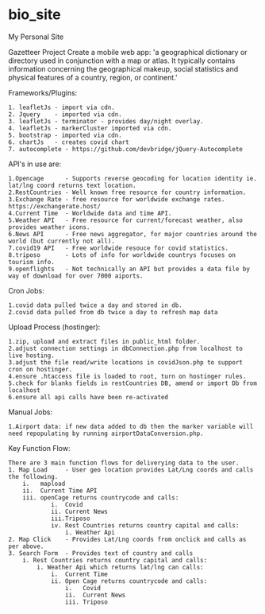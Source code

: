 # bio_site
 My Personal Site

 Gazetteer Project
 Create a mobile web app: 'a geographical dictionary or directory used in conjunction with a map or atlas. It typically contains information concerning the geographical makeup, social statistics and physical features of a country, region, or continent.'

Frameworks/Plugins:

    1. leafletJs - import via cdn.
    2. Jquery    - imported via cdn.
    3. leafletJs - terminator - provides day/night overlay.
    4. leafletJs - markerCluster imported via cdn.
    5. bootstrap - imported via cdn.
    6. chartJs   - creates covid chart
    7. autocomplete - https://github.com/devbridge/jQuery-Autocomplete

API's in use are:

    1.Opencage      - Supports reverse geocoding for location identity ie. lat/lng coord returns text location.
    2.RestCountries - Well known free resource for country information.
    3.Exchange Rate - free resource for worldwide exchange rates. https://exchangerate.host/
    4.Current Time  - Worldwide data and time API.
    5.Weather API   - Free resource for current/forecast weather, also provides weather icons.
    6.News API      - Free news aggregator, for major countries around the world (but currently not all).
    7.covid19 API   - Free worldwide resouce for covid statistics.
    8.triposo       - Lots of info for worldwide countrys focuses on tourism info.
    9.openflights   - Not technically an API but provides a data file by way of download for over 7000 aiports.

Cron Jobs:

    1.covid data pulled twice a day and stored in db.
    2.covid data pulled from db twice a day to refresh map data

Upload Process (hostinger):

    1.zip, upload and extract files in public_html folder.
    2.adjust connection settings in dbConnection.php from localhost to live hosting.
    3.adjust the file read/write locations in covidJson.php to support cron on hostinger.
    4.ensure .htaccess file is loaded to root, turn on hostinger rules.
    5.check for blanks fields in restCountries DB, amend or import Db from localhost
    6.ensure all api calls have been re-activated

Manual Jobs:

    1.Airport data: if new data added to db then the marker variable will need repopulating by running airportDataConversion.php.

Key Function Flow:

    There are 3 main function flows for deliverying data to the user.
    1. Map Load     - User geo location provides Lat/Lng coords and calls the following.
        i.   mapload 
        ii.  Current Time API
        iii. openCage returns countrycode and calls:
                i.  Covid
                ii. Current News
                iii.Triposo 
                iv. Rest Countries returns country capital and calls:
                    i. Weather Api
    2. Map Click    - Provides Lat/Lng coords from onclick and calls as per above.
    3. Search Form  - Provides text of country and calls
        i. Rest Countries returns country capital and calls:
            i. Weather Api which returns lat/lng can calls:
                i.  Current Time
                ii. Open Cage returns countrycode and calls:
                    i.   Covid
                    ii.  Current News
                    iii. Triposo
                        
